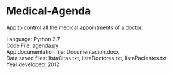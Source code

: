 # Medical-Agenda
App to control all the medical appointments of a doctor.

Language: Python 2.7 <br />
Code File: agenda.py <br />
App documentation file: Documentacion.docx <br />
Data saved files: listaCitas.txt, listaDoctores.txt, listaPacientes.txt <br />
Year developed: 2012
